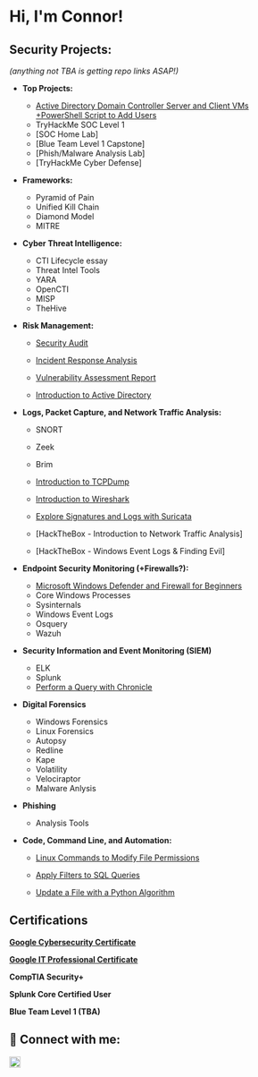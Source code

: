<h1>Hi, I'm Connor!</h1>

<h2>Security Projects:</h2>
<i>(anything not TBA is getting repo links ASAP!)</i>

- <b>Top Projects:</b>
  - <a href="https://github.com/cmartinez110/Security-Audit/blob/main/README.md">Active Directory Domain Controller Server and Client VMs +PowerShell Script to Add Users</a>
  - TryHackMe SOC Level 1
  - [SOC Home Lab]
  - [Blue Team Level 1 Capstone]
  - [Phish/Malware Analysis Lab]
  - [TryHackMe Cyber Defense]
  
 
- <b>Frameworks:</b>
  - Pyramid of Pain
  - Unified Kill Chain
  - Diamond Model
  - MITRE

 - <b>Cyber Threat Intelligence:</b>
   - CTI Lifecycle essay
   - Threat Intel Tools
   - YARA
   - OpenCTI
   - MISP
   - TheHive
  
- <b>Risk Management:</b>
  - <a href="https://github.com/cmartinez110/Security-Audit/blob/main/README.md">Security Audit</a>

  - <a href="https://github.com/cmartinez110/Incident-response-analysis/blob/main/README.md" target="_blank">Incident Response Analysis</a>

  - <a href="https://github.com/cmartinez110/vulnerability-assessment-report/blob/main/README.md">Vulnerability Assessment Report</a>
  
  - <a href="https://academy.hackthebox.com/achievement/889641/74">Introduction to Active Directory</a>


- <b>Logs, Packet Capture, and Network Traffic Analysis:</b>
  - SNORT
  - Zeek
  - Brim
  - <a href="https://github.com/cmartinez110/introduction-to-tcpdump/blob/main/README.md">Introduction to TCPDump</a>

  - <a href="https://github.com/cmartinez110/wireshark-lab-0/blob/main/README.md">Introduction to Wireshark</a>

  - <a href="https://github.com/cmartinez110/suricata-lab-0/blob/main/README.md">Explore Signatures and Logs with Suricata</a>

  - [HackTheBox - Introduction to Network Traffic Analysis]
    
  - [HackTheBox - Windows Event Logs & Finding Evil]
 
- <b>Endpoint Security Monitoring (+Firewalls?):</b>
   - <a href="https://coursera.org/share/48f725e65c973676bbecfe38e27d4dfa">Microsoft Windows Defender and Firewall for Beginners</a>
   - Core Windows Processes
   - Sysinternals
   - Windows Event Logs
   - Osquery
   - Wazuh

- <b>Security Information and Event Monitoring (SIEM) </b>
  - ELK
  - Splunk
  - <a href="https://github.com/cmartinez110/chronicle-lab-0/blob/main/README.md">Perform a Query with Chronicle</a>

- <b>Digital Forensics</b>
  - Windows Forensics
  - Linux Forensics
  - Autopsy
  - Redline
  - Kape
  - Volatility
  - Velociraptor
  - Malware Anlysis

- <b>Phishing</b>
  - Analysis Tools
 
- <b>Code, Command Line, and Automation:</b>

  - <a href="https://github.com/cmartinez110/Modifying-File-Permissions_Linux/blob/main/README.md" target="_blank">Linux Commands to Modify File Permissions</a>

  - <a href="https://github.com/cmartinez110/Apply-Filters-to-SQL-Queries">Apply Filters to SQL Queries</a>

  - <a href="https://github.com/cmartinez110/Python-File-Update-Algorithm/blob/main/README.md">Update a File with a Python Algorithm</a>
  
<h2>Certifications</h2>
<p/><a href="https://coursera.org/share/d5ccff7ecb2dc5acd5fde848b181d50b)"><b>Google Cybersecurity Certificate</b></a></p>
<p/><a href="https://coursera.org/share/d6aceec2636904b9b8d0101180083025"><b>Google IT Professional Certificate</b></a></p>

<b>CompTIA Security+</b>

<b>Splunk Core Certified User</b>
  
<b>Blue Team Level 1 (TBA)</b>

</b>

<h2> 🤳 Connect with me:</h2>

<a href="https://www.linkedin.com/in/connor-martinez-0779464b" target="_blank">
  <img src="https://cdn.jsdelivr.net/npm/simple-icons@v3/icons/linkedin.svg" alt="LinkedIn" style="width: 20px; height: 20px;">
</a>

